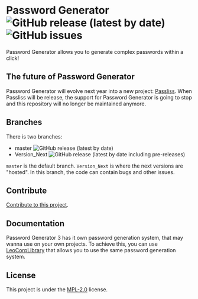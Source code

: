 # Password Generator ![GitHub release (latest by date)](https://img.shields.io/github/v/release/Leo-Corporation/Generateur-de-mots-de-passe) ![GitHub issues](https://img.shields.io/github/issues-raw/Leo-Corporation/Generateur-de-mots-de-passe?label=issues)
Password Generator allows you to generate complex passwords within a click!

## The future of Password Generator
Password Generator will evolve next year into a new project: [Passliss](https://github.com/Leo-Corporation/Passliss). When Passliss will be release, the support for Password Generator is going to stop and this repository will no longer be maintained anymore.

## Branches
There is two branches:
* master ![GitHub release (latest by date)](https://img.shields.io/github/v/release/Leo-Corporation/Generateur-de-mots-de-passe)
* Version_Next ![GitHub release (latest by date including pre-releases)](https://img.shields.io/github/v/release/Leo-Corporation/Generateur-de-mots-de-passe?include_prereleases)

``master`` is the default branch. ``Version_Next`` is where the next versions are "hosted". In this branch, the code can contain bugs and other issues.

## Contribute
[Contribute to this project](https://github.com/Leo-Corporation/Generateur-de-mots-de-passe/blob/master/CONTRIBUTING.md).

## Documentation
Password Generator 3 has it own password generation system, that may wanna use on your own projects. To achieve this, you can use [LeoCorpLibrary](https://github.com/Leo-Corporation/LeoCorpLibrary) that allows you to use the same password generation system.

## License
This project is under the [MPL-2.0](https://github.com/Leo-Corporation/Generateur-de-mots-de-passe/blob/master/LICENSE.md) license.